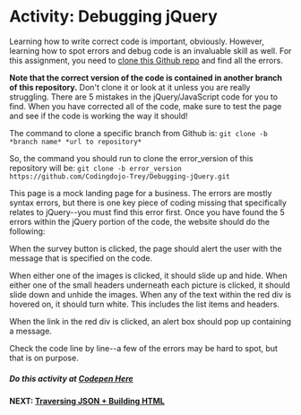 # Activity: Debugging jQuery
Learning how to write correct code is important, obviously. However, learning how to spot errors and debug code is an invaluable skill as well. For this assignment, you need to [clone this Github repo](https://github.com/Codingdojo-Trey/Debugging-jQuery/tree/error_version) and find all the errors. 

**Note that the correct version of the code is contained in another branch of this repository.** Don't clone it or look at it unless you are really struggling. There are 5 mistakes in the jQuery/JavaScript code for you to find. When you have corrected all of the code, make sure to test the page and see if the code is working the way it should!

The command to clone a specific branch from Github is:
`git clone -b *branch name* *url to repository*`

So, the command you should run to clone the error_version of this repository will be:
`git clone -b error_version https://github.com/Codingdojo-Trey/Debugging-jQuery.git`

This page is a mock landing page for a business. The errors are mostly syntax errors, but there is one key piece of coding missing that specifically relates to jQuery--you must find this error first. Once you have found the 5 errors within the jQuery portion of the code, the website should do the following:

When the survey button is clicked, the page should alert the user with the message that is specified on the code.

When either one of the images is clicked, it should slide up and hide. When either one of the small headers underneath each picture is clicked, it should slide down and unhide the images.
When any of the text within the red div is hovered on, it should turn white. This includes the list items and headers.

When the link in the red div is clicked, an alert box should pop up containing a message.

Check the code line by line--a few of the errors may be hard to spot, but that is on purpose.

##### Do this activity at [Codepen Here](https://codepen.io/dannyooooo/pen/jOEpaxR)

#### NEXT: [Traversing JSON + Building HTML](./json_html.md)